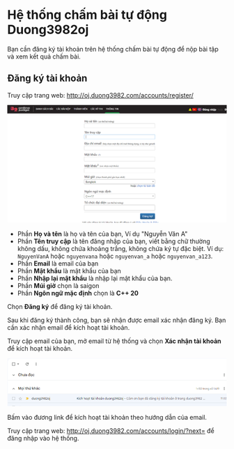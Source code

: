 # Hệ thống chấm bài tự động Duong3982oj

Bạn cần đăng ký tài khoản trên hệ thống chấm bài tự động để nộp bài tập và xem kết quả chấm bài.

## Đăng ký tài khoản

Truy cập trang web: http://oj.duong3982.com/accounts/register/

![alt text](image.png)
- Phần **Họ và tên** là họ và tên của bạn, Ví dụ "Nguyễn Văn A"
- Phần **Tên truy cập** là tên đăng nhập của bạn, viết bằng chữ thường không dấu, không chứa khoảng trắng, không chứa ký tự đặc biệt. Ví dụ: `NguyenVanA` hoặc `nguyenvana` hoặc `nguyenvan_a` hoặc `nguyenvan_a123`.
- Phần **Email** là email của bạn
- Phần **Mật khẩu** là mật khẩu của bạn
- Phần **Nhập lại mật khẩu** là nhập lại mật khẩu của bạn.
- Phần **Múi giờ** chọn là saigon
- Phần **Ngôn ngữ mặc định** chọn là **C++ 20**

Chọn **Đăng ký** để đăng ký tài khoản.

Sau khi đăng ký thành công, bạn sẽ nhận được email xác nhận đăng ký. Bạn cần xác nhận email để kích hoạt tài khoản.


Truy cập email của bạn, mở email từ hệ thống và chọn **Xác nhận tài khoản** để kích hoạt tài khoản.

![alt text](image-1.png)

Bấm vào đương link để kích hoạt tài khoản theo hướng dẫn của email.


Truy cập trang web: http://oj.duong3982.com/accounts/login/?next= 
để đăng nhập vào hệ thống.